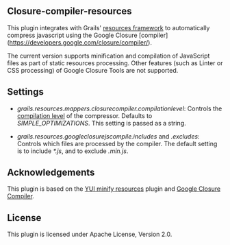 Closure-compiler-resources
--------------------------

This plugin integrates with Grails' [resources framework](https://github.com/grails-plugins/grails-resources) to automatically
compress javascript using the Google Closure [compiler]
(https://developers.google.com/closure/compiler/).

The current version supports minification and compilation of JavaScript files as part of static resources processing.
Other features (such as Linter or CSS processing) of Google Closure Tools are not supported.

Settings
--------

* *grails.resources.mappers.closurecompiler.compilationlevel*: Controls the [compilation level](https://developers.google.com/closure/compiler/docs/compilation_levels) of the
compressor. Defaults to _SIMPLE_OPTIMIZATIONS_. This setting is passed as a string.

* *grails.resources.googleclosurejscompile.includes* and *.excludes*: Controls which files are processed by the compiler. The default setting is to include _*.js_, and to exclude _*.min.js*_.

Acknowledgements
----------------

This plugin is based on the [YUI minify resources](https://github.com/cblock/yui-minify-resources) plugin and 
[Google Closure Compiler](https://developers.google.com/closure/compiler/).


License
-------
This plugin is licensed under Apache License, Version 2.0.
